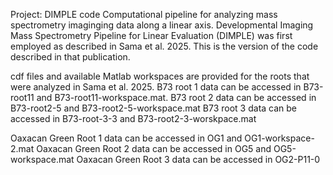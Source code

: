 Project: DIMPLE code
Computational pipeline for analyzing mass spectrometry imaginging data along a linear axis. Developmental Imaging Mass Spectrometry Pipeline for Linear Evaluation (DIMPLE) was first employed as described in Sama et al. 2025. This is the version of the code described in that publication. 

cdf files and available Matlab workspaces are provided for the roots that were analyzed in Sama et al. 2025. 
B73 root 1 data can be accessed in B73-root11 and B73-root11-workspace.mat.
B73 root 2 data can be accessed in B73-root2-5 and B73-root2-5-workspace.mat
B73 root 3 data can be accessed in B73-root-3-3 and B73-root2-3-worskpace.mat

Oaxacan Green Root 1 data can be accessed in OG1 and OG1-workspace-2.mat
Oaxacan Green Root 2 data can be accessed in OG5 and OG5-workspace.mat
Oaxacan Green Root 3 data can be accessed in OG2-P11-0
